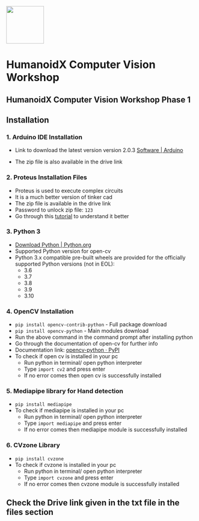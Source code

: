 <img src = "https://user-images.githubusercontent.com/91371411/216213298-31d5517e-933c-481b-ad10-9756189ff59f.png" width = "100" height = "100"></img>
# HumanoidX Computer Vision Workshop

## HumanoidX Computer Vision Workshop Phase 1

## Installation 

### 1. Arduino IDE Installation
- Link to download the latest version version 2.0.3 [Software | Arduino](https://www.arduino.cc/en/software)
* The zip file is also available in the drive link
### 2. Proteus Installation Files
- Proteus is used to execute complex circuits
- It is a much better version of tinker cad
- The zip file is available in the drive link
- Password to unlock zip file: `123`
- Go through this [tutorial](https://www.youtube.com/watch?v=WvpIS9BtHJE) to understand it better
### 3. Python 3
- [Download Python | Python.org](https://www.python.org/downloads/)
- Supported Python version for open-cv
- Python 3.x compatible pre-built wheels are provided for the officially supported Python versions (not in EOL):
  - 3.6
  - 3.7
  - 3.8
  - 3.9
  - 3.10
### 4. OpenCV Installation
- `pip install opencv-contrib-python` - Full package download
- `pip install opencv-python` - Main modules download
- Run the above command in the command prompt after installing python
- Go through the documentation of open-cv for further info
- Documentation link: [opencv-python · PyPI](https://pypi.org/project/opencv-python/)
- To check if open cv is installed in your pc
  - Run python in terminal/ open python interpreter
  - Type `import cv2` and press enter
  - If no error comes then open cv is successfully installed
### 5. Mediapipe library for Hand detection
- `pip install mediapipe`
- To check if mediapipe is installed in your pc
  - Run python in terminal/ open python interpreter
  - Type `import mediapipe` and press enter
  - If no error comes then mediapipe module is successfully installed
### 6. CVzone Library
- `pip install cvzone`
- To check if cvzone is installed in your pc
  - Run python in terminal/ open python interpreter
  - Type `import cvzone` and press enter
  - If no error comes then cvzone module is successfully installed
## Check the Drive link given in the txt file in the files section
